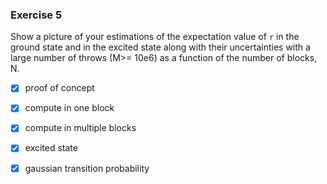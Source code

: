 ### Exercise 5

Show a picture of your estimations of the expectation value of `r` in the ground state and in the excited state along with their uncertainties with a large number of throws (M>= 10e6) as a function of the number of blocks, N.

- [x] proof of concept
- [x] compute <r> in one block
- [x] compute <r> in multiple blocks
- [x] excited state
- [x] gaussian transition probability


